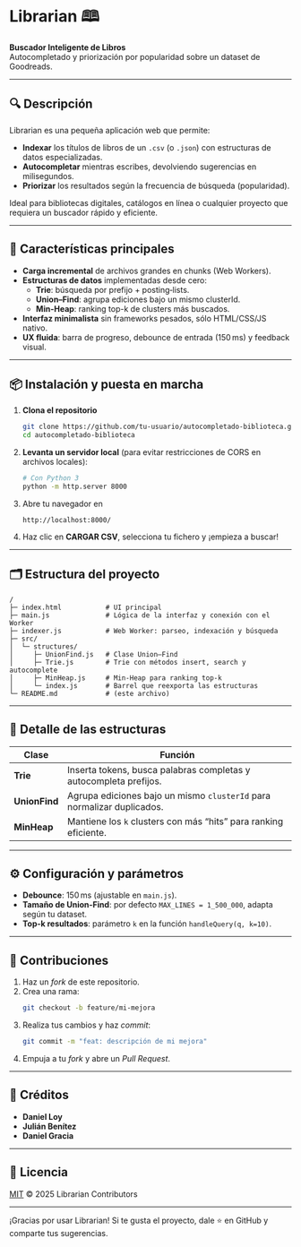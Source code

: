 # Librarian 🕮

**Buscador Inteligente de Libros**\
Autocompletado y priorización por popularidad sobre un dataset de Goodreads.

---

## 🔍 Descripción

Librarian es una pequeña aplicación web que permite:

- **Indexar** los títulos de libros de un `.csv` (o `.json`) con estructuras de datos especializadas.
- **Autocompletar** mientras escribes, devolviendo sugerencias en milisegundos.
- **Priorizar** los resultados según la frecuencia de búsqueda (popularidad).

Ideal para bibliotecas digitales, catálogos en línea o cualquier proyecto que requiera un buscador rápido y eficiente.

---

## 🚀 Características principales

- **Carga incremental** de archivos grandes en chunks (Web Workers).
- **Estructuras de datos** implementadas desde cero:
  - **Trie**: búsqueda por prefijo + posting‑lists.
  - **Union–Find**: agrupa ediciones bajo un mismo clusterId.
  - **Min-Heap**: ranking top-k de clusters más buscados.
- **Interfaz minimalista** sin frameworks pesados, sólo HTML/CSS/JS nativo.
- **UX fluida**: barra de progreso, debounce de entrada (150 ms) y feedback visual.

---

## 📦 Instalación y puesta en marcha

1. **Clona el repositorio**
   ```bash
   git clone https://github.com/tu-usuario/autocompletado-biblioteca.git
   cd autocompletado-biblioteca
   ```
2. **Levanta un servidor local** (para evitar restricciones de CORS en archivos locales):
   ```bash
   # Con Python 3
   python -m http.server 8000
   ```
3. Abre tu navegador en
   ```
   http://localhost:8000/
   ```
4. Haz clic en **CARGAR CSV**, selecciona tu fichero y ¡empieza a buscar!

---

## 🗂 Estructura del proyecto

```text
/
├─ index.html           # UI principal
├─ main.js              # Lógica de la interfaz y conexión con el Worker
├─ indexer.js           # Web Worker: parseo, indexación y búsqueda
├─ src/
│  └─ structures/
│     ├─ UnionFind.js   # Clase Union–Find
│     ├─ Trie.js        # Trie con métodos insert, search y autocomplete
│     ├─ MinHeap.js     # Min-Heap para ranking top-k
│     └─ index.js       # Barrel que reexporta las estructuras
└─ README.md            # (este archivo)
```

---

## 🧱 Detalle de las estructuras

| Clase         | Función                                                                |
| ------------- | ---------------------------------------------------------------------- |
| **Trie**      | Inserta tokens, busca palabras completas y autocompleta prefijos.      |
| **UnionFind** | Agrupa ediciones bajo un mismo `clusterId` para normalizar duplicados. |
| **MinHeap**   | Mantiene los `k` clusters con más “hits” para ranking eficiente.       |

---

## ⚙️ Configuración y parámetros

- **Debounce**: 150 ms (ajustable en `main.js`).
- **Tamaño de Union-Find**: por defecto `MAX_LINES = 1_500_000`, adapta según tu dataset.
- **Top-k resultados**: parámetro `k` en la función `handleQuery(q, k=10)`.

---

## 👥 Contribuciones

1. Haz un *fork* de este repositorio.
2. Crea una rama:
   ```bash
   git checkout -b feature/mi-mejora
   ```
3. Realiza tus cambios y haz *commit*:
   ```bash
   git commit -m "feat: descripción de mi mejora"
   ```
4. Empuja a tu *fork* y abre un *Pull Request*.

---

## 🤝 Créditos

- **Daniel Loy**
- **Julián Benítez**
- **Daniel Gracia**

---

## 📜 Licencia

[MIT](LICENSE) © 2025 Librarian Contributors

---

¡Gracias por usar Librarian! Si te gusta el proyecto, dale ⭐ en GitHub y comparte tus sugerencias.

